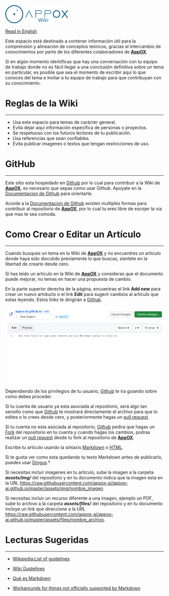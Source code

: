 <img src="https://raw.githubusercontent.com/appox-ai/appox-ai.github.io/master/assets/img/wiki_logo.png" width="200">

[Read in English](https://wiki.appox.ai) 

Este espacio está destinado a contener información útil para la comprensión y alineación de conceptos teóricos, gracias al intercambio de conocimientos por parte de los diferentes colaboradores de **[AppOX][appox]**.

Si en algún momento identificas que hay una conversación con tu equipo de trabajo donde no es fácil llegar a una conclusión definitiva sobre un tema en particular, es posible que sea el momento de escribir aquí lo que conoces del tema e invitar a tu equipo de trabajo para que contribuyan con su conocimiento.

# Reglas de la Wiki

---

- Usa este espacio para temas de carácter general.
- Evita dejar aquí información específica de personas o proyectos.
- Se respetuoso con los futuros lectores de tu publicación.
- Usa referencias que sean confiables.
- Evita publicar imagenes o textos que tengan restricciones de uso.

# GitHub

---

Este sitio esta hospedado en [Github][github] por lo cual para contribuir a la Wiki de **[AppOX][appox]**, es necesario que sepas como usar Github. Apoyate en la [Documentacion de Github][GithubDocs] para orientarte.

Acorde a la [Documentacion de Github][GithubDocs] existen multiples formas para contribuir al repositorio de **[AppOX][appox]**, por lo cual tu eres libre de escojer la via que mas te sea comoda.

# Como Crear o Editar un Artículo 

---

Cuando busques un tema en la Wiki de **[AppOX][appox]** y no encuentres un artículo donde haya sido discutido previamente lo que buscas, sientete en la libertad de crearlo desde cero. 

Si has leido un artículo en la Wiki de **[AppOX][appox]** y consideras que el documento puede mejorar, no temas en hacer una propuesta de cambio. 

En la parte superior derecha de la página, encuentras el link **Add new** para crear un nuevo artiduclo o el link **Edit** para sugerir cambios al articulo que estas leyendo. Estos links te dirigirán a [Github][github].

![Github file editing][edit]

Dependiendo de los privilegios de tu usuario, [Github][github] te ira guiando sobre como debes proceder. 

Si tu cuenta de usuario ya esta asociada al repositorio, será algo tan sensillo como que [Github][github] te mostrará directamente el archivo para que lo edites o lo crees desde cero, y posteriormente hagas un [pull request][pullRequest].

Si tu cuenta no esta asociada al repositorio, [Github][github] pedira que hagas un [Fork][fork] del repositorio en tu cuenta y cuando hagas los cambios, podras realizar un [pull request][pullRequest] desde tu fork al repositorio de **[AppOX][appox]**.

Escribe tu artículo usando la sintaxis [Markdown][markdown] o [HTML][htmlBasics].

Si te gusta ver como esta quedando tu texto Markdown antes de publicarlo, puedes usar [Dingus][dingus].*

Si necesitas incluir imagenes en tu articulo, sube la imagen a la carpeta ***assets/img/*** del repositorio y en tu documento indica que la imagen esta en la URL https://raw.githubusercontent.com/appox-ai/appox-ai.github.io/master/assets/img/nombre_imagen.

Si necesitas incluir un recurso diferente a una imagen, ejemplo un PDF, sube to archivo a la carpeta ***assets/files/*** del repositorio y en tu documento incluye un link que direccione a la URL https://raw.githubusercontent.com/appox-ai/appox-ai.github.io/master/assets/files/nombre_archivo.


# Lecturas Sugeridas

---

- [Wikipedia:List of guidelines][WikipediaGuidelines]

- [Wiki Guidelines][WikiGuidelines]

- [Qué es Markdown][markdownES]

- [Workarounds for things not officially supported by Markdown][hacksMarkdown]



[logo]: https://raw.githubusercontent.com/appox-ai/appox-ai.github.io/master/assets/img/appox_logo_05.png "AppOX"
[edit]: https://raw.githubusercontent.com/appox-ai/appox-ai.github.io/master/assets/img/2023-09-14_10-41-19.png

[markdown]: https://www.markdownguide.org/basic-syntax/
[htmlBasics]: https://developer.mozilla.org/en-US/docs/Learn/Getting_started_with_the_web/HTML_basics
[dingus]: https://daringfireball.net/projects/markdown/dingus
[github]: https://github.com/
[GithubDocs]: https://docs.github.com/en
[appox]: https://appox.ai
[hacksMarkdown]: https://www.markdownguide.org/hacks/#:~:text=Image%20Size&text=If%20you%20need%20to%20resize,of%20an%20image%20in%20pixels.&text=The%20rendered%20output%20will%20contain,to%20the%20dimensions%20you%20specified.
[markdownES]: https://markdown.es/
[WikiGuidelines]: https://wiki.openstreetmap.org/wiki/Wiki_guidelines
[WikipediaGuidelines]: https://en.wikipedia.org/wiki/Wikipedia:List_of_guidelines
[pullRequest]: https://docs.github.com/en/pull-requests/collaborating-with-pull-requests/proposing-changes-to-your-work-with-pull-requests/creating-a-pull-request
[fork]: https://docs.github.com/en/get-started/quickstart/fork-a-repo
